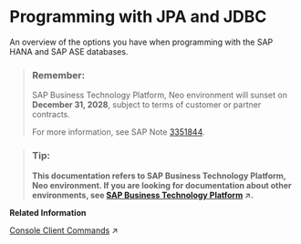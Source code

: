 <!-- loiob540041910c8463780d3675531bc4af6 -->

# Programming with JPA and JDBC

An overview of the options you have when programming with the SAP HANA and SAP ASE databases.

> ### Remember:  
> SAP Business Technology Platform, Neo environment will sunset on **December 31, 2028**, subject to terms of customer or partner contracts.
> 
> For more information, see SAP Note [3351844](https://launchpad.support.sap.com/#/notes/3351844).

> ### Tip:  
> **This documentation refers to SAP Business Technology Platform, Neo environment. If you are looking for documentation about other environments, see [SAP Business Technology Platform](https://help.sap.com/viewer/65de2977205c403bbc107264b8eccf4b/Cloud/en-US/6a2c1ab5a31b4ed9a2ce17a5329e1dd8.html "SAP Business Technology Platform (SAP BTP) is an integrated offering comprised of four technology portfolios: database and data management, application development and integration, analytics, and intelligent technologies. The platform offers users the ability to turn data into business value, compose end-to-end business processes, and build and extend SAP applications quickly.") :arrow_upper_right:.**

**Related Information**  


[Console Client Commands](https://help.sap.com/viewer/d4790b2de2f4429db6f3dff54e4d7b3a/Cloud/en-US/2daf54f4701c476c8215a399685188d1.html#loio2daf54f4701c476c8215a399685188d1 "Use console client commands for different tasks and database types in the Neo environment.") :arrow_upper_right:

